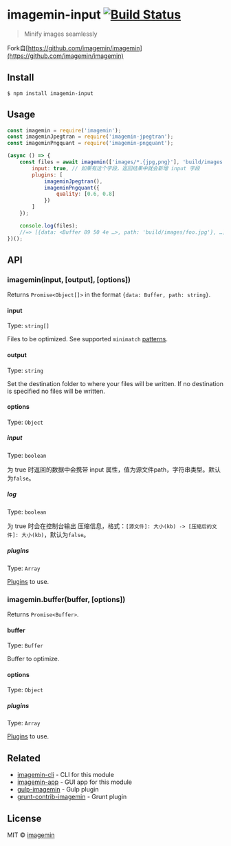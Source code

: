 # imagemin-input [![Build Status](https://travis-ci.org/imagemin/imagemin.svg?branch=master)](https://travis-ci.org/imagemin/imagemin)

> Minify images seamlessly

Fork自[https://github.com/imagemin/imagemin](https://github.com/imagemin/imagemin)

## Install

```
$ npm install imagemin-input
```


## Usage

```js
const imagemin = require('imagemin');
const imageminJpegtran = require('imagemin-jpegtran');
const imageminPngquant = require('imagemin-pngquant');

(async () => {
	const files = await imagemin(['images/*.{jpg,png}'], 'build/images', {
		input: true, // 如果有这个字段，返回结果中就会新增 input 字段
		plugins: [
			imageminJpegtran(),
			imageminPngquant({
				quality: [0.6, 0.8]
			})
		]
	});

	console.log(files);
	//=> [{data: <Buffer 89 50 4e …>, path: 'build/images/foo.jpg'}, …]
})();
```


## API

### imagemin(input, [output], [options])

Returns `Promise<Object[]>` in the format `{data: Buffer, path: string}`.

#### input

Type: `string[]`

Files to be optimized. See supported `minimatch` [patterns](https://github.com/isaacs/minimatch#usage).

#### output

Type: `string`

Set the destination folder to where your files will be written. If no destination is specified no files will be written.

#### options

Type: `Object`

##### input

Type: `boolean`

为 true 时返回的数据中会携带 input 属性，值为源文件path，字符串类型。默认为`false`。

##### log

Type: `boolean`

为 true 时会在控制台输出 压缩信息，格式：`[源文件]: 大小(kb) -> [压缩后的文件]: 大小(kb)`，默认为`false`。

##### plugins

Type: `Array`

[Plugins](https://www.npmjs.com/browse/keyword/imageminplugin) to use.

### imagemin.buffer(buffer, [options])

Returns `Promise<Buffer>`.

#### buffer

Type: `Buffer`

Buffer to optimize.

#### options

Type: `Object`

##### plugins

Type: `Array`

[Plugins](https://www.npmjs.com/browse/keyword/imageminplugin) to use.


## Related

- [imagemin-cli](https://github.com/imagemin/imagemin-cli) - CLI for this module
- [imagemin-app](https://github.com/imagemin/imagemin-app) - GUI app for this module
- [gulp-imagemin](https://github.com/sindresorhus/gulp-imagemin) - Gulp plugin
- [grunt-contrib-imagemin](https://github.com/gruntjs/grunt-contrib-imagemin) - Grunt plugin


## License

MIT © [imagemin](https://github.com/imagemin)
